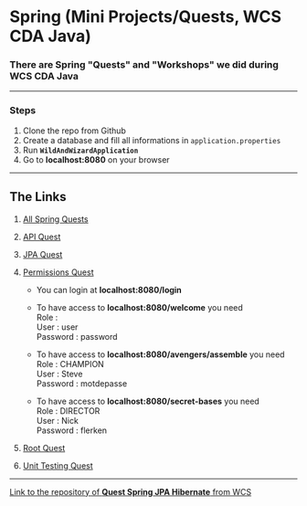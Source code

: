 <h1>Spring (Mini Projects/Quests, WCS CDA Java)</h1>

### There are Spring "Quests" and "Workshops" we did during WCS CDA Java


---

### Steps

1. Clone the repo from Github
2. Create a database and fill all informations in `application.properties`
3. Run <b>`WildAndWizardApplication`</b>
4. Go to <b>localhost:8080</b> on your browser

---

## The Links

1. <a href="https://github.com/jaldabaoth-code/Spring/tree/main/src/main/java/com/wildcodeschool/wildandwizard">All Spring Quests</a>

2. <a href="https://github.com/jaldabaoth-code/Spring/tree/main/src/main/java/com/wildcodeschool/wildandwizard/controller/api">API Quest</a>

3. <a href="https://github.com/jaldabaoth-code/Spring/tree/main/src/main/java/com/wildcodeschool/wildandwizard/controller/jpa">JPA Quest</a>

4. <a href="https://github.com/jaldabaoth-code//Spring/tree/main/src/main/java/com/wildcodeschool/wildandwizard/controller/permissions">Permissions Quest</a>

   * You can login at <b>localhost:8080/login</b>

   * To have access to <b>localhost:8080/welcome</b> you need</br>
      Role :</br>
      User : user</br>
      Password : password</br>

   * To have access to <b>localhost:8080/avengers/assemble</b> you need</br>
      Role : CHAMPION</br>
      User : Steve</br>
      Password : motdepasse</br>

   * To have access to <b>localhost:8080/secret-bases</b> you need</br>
      Role : DIRECTOR</br>
      User : Nick</br>
      Password : flerken</br>

6. <a href="https://github.com/jaldabaoth-code/Spring/tree/main/src/main/java/com/wildcodeschool/wildandwizard/controller/root">Root Quest</a>

7. <a href="https://github.com/jaldabaoth-code/Spring/tree/main/src/test/java/unitTesting">Unit Testing Quest</a>

---

<a href="https://github.com/WildCodeSchool/quest-spring-jpa-hibernate">Link to the repository of <b>Quest Spring JPA Hibernate</b> from WCS</a>
